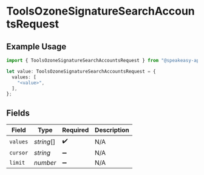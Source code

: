 # ToolsOzoneSignatureSearchAccountsRequest

## Example Usage

```typescript
import { ToolsOzoneSignatureSearchAccountsRequest } from "@speakeasy-api/bluesky/models/operations";

let value: ToolsOzoneSignatureSearchAccountsRequest = {
  values: [
    "<value>",
  ],
};
```

## Fields

| Field              | Type               | Required           | Description        |
| ------------------ | ------------------ | ------------------ | ------------------ |
| `values`           | *string*[]         | :heavy_check_mark: | N/A                |
| `cursor`           | *string*           | :heavy_minus_sign: | N/A                |
| `limit`            | *number*           | :heavy_minus_sign: | N/A                |